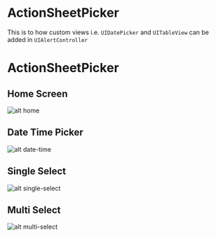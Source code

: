 # ActionSheetPicker

This is to how custom views i.e. ```UIDatePicker``` and ```UITableView``` can be added in ```UIAlertController```

# ActionSheetPicker

## Home Screen
![alt home](https://github.com/midrispak/ActionSheetPicker/blob/main/images/1.png?raw=true)

## Date Time Picker
![alt date-time](https://github.com/midrispak/ActionSheetPicker/blob/main/images/2.png?raw=true)

## Single Select
![alt single-select](https://github.com/midrispak/ActionSheetPicker/blob/main/images/3.png?raw=true)

## Multi Select
![alt multi-select](https://github.com/midrispak/ActionSheetPicker/blob/main/images/4.png?raw=true)
